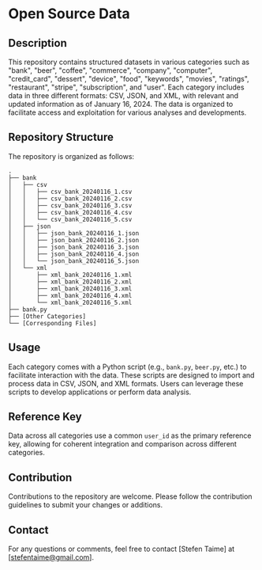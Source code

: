 
# Open Source Data

## Description

This repository contains structured datasets in various categories such as "bank", "beer", "coffee", "commerce", "company", "computer", "credit_card", "dessert", "device", "food", "keywords", "movies", "ratings", "restaurant", "stripe", "subscription", and "user". Each category includes data in three different formats: CSV, JSON, and XML, with relevant and updated information as of January 16, 2024. The data is organized to facilitate access and exploitation for various analyses and developments.

## Repository Structure

The repository is organized as follows:

```
.
├── bank
│   ├── csv
│   │   ├── csv_bank_20240116_1.csv
│   │   ├── csv_bank_20240116_2.csv
│   │   ├── csv_bank_20240116_3.csv
│   │   ├── csv_bank_20240116_4.csv
│   │   └── csv_bank_20240116_5.csv
│   ├── json
│   │   ├── json_bank_20240116_1.json
│   │   ├── json_bank_20240116_2.json
│   │   ├── json_bank_20240116_3.json
│   │   ├── json_bank_20240116_4.json
│   │   └── json_bank_20240116_5.json
│   └── xml
│       ├── xml_bank_20240116_1.xml
│       ├── xml_bank_20240116_2.xml
│       ├── xml_bank_20240116_3.xml
│       ├── xml_bank_20240116_4.xml
│       └── xml_bank_20240116_5.xml
├── bank.py
├── [Other Categories]
└── [Corresponding Files]
```

## Usage

Each category comes with a Python script (e.g., `bank.py`, `beer.py`, etc.) to facilitate interaction with the data. These scripts are designed to import and process data in CSV, JSON, and XML formats. Users can leverage these scripts to develop applications or perform data analysis.

## Reference Key

Data across all categories use a common `user_id` as the primary reference key, allowing for coherent integration and comparison across different categories.

## Contribution

Contributions to the repository are welcome. Please follow the contribution guidelines to submit your changes or additions.



## Contact

For any questions or comments, feel free to contact [Stefen Taime] at [stefentaime@gmail.com].
